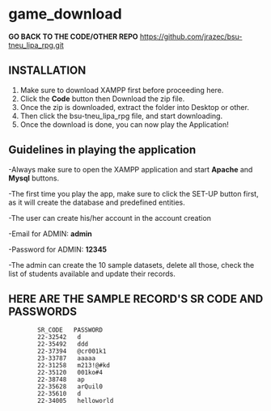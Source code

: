 # game_download
**GO BACK TO THE CODE/OTHER REPO**  https://github.com/jrazec/bsu-tneu_lipa_rpg.git

## INSTALLATION
1. Make sure to download XAMPP first before proceeding here.
2. Click the **Code** button then Download the zip file.
3. Once the zip is downloaded, extract the folder into Desktop or other.
4. Then click the bsu-tneu_lipa_rpg file, and start downloading.
5. Once the download is done, you can now play the Application!

## Guidelines in playing the application

-Always make sure to open the XAMPP application and start **Apache** and **Mysql** buttons.

-The first time you play the app, make sure to click the SET-UP button first, as it will create the database and predefined entities.

-The user can create his/her account in the account creation

-Email for ADMIN: **admin**

-Password for ADMIN: **12345**

-The admin can create the 10 sample datasets, delete all those, check the list of students available and update their records.

## HERE ARE THE SAMPLE RECORD'S SR CODE AND PASSWORDS

            SR_CODE   PASSWORD
            22-32542   d
            22-35492   ddd
            22-37394   @cr001k1
            23-33787   aaaaa
            22-31258   m213!@#kd
            22-35120   001ko#4
            22-38748   ap
            22-35628   arQuil0
            22-35610   d
            22-34005   helloworld


